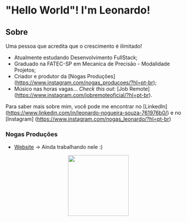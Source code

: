 # "Hello World"! I'm Leonardo!

## Sobre
Uma pessoa que acredita que o crescimento é ilimitado!

- Atualmente estudando Desenvolvimento FullStack;
- Graduado na FATEC-SP em Mecanica de Precisão - Modalidade Projetos;
- Criador e produtor da [Nogas Produções] (https://www.instagram.com/nogas_producoes/?hl=pt-br);
- Músico nas horas vagas... *Check this out:* [Job Remote] (https://www.instagram.com/jobremoteoficial/?hl=pt-br).

Para saber mais sobre mim, você pode me encontrar no [LinkedIn] (https://www.linkedin.com/in/leonardo-nogueira-souza-761976b0/) e no [Instagram] (https://www.instagram.com/nogas_leonardo/?hl=pt-br)

### Nogas Produções
- [Website](https://nogasproducoes.com.br/) -> Ainda trabalhando nele :)

<p align="center">
  <a href="https://github.com/anuraghazra/github-readme-stats">
    <img
      align="center"
      height="165"
      src="https://github-readme-stats.vercel.app/api?username=jobremote&count_private=true&show_icons=true&custom_title=Github%20Status&hide=issues&theme=radical"
    />
  </a>
</p>




